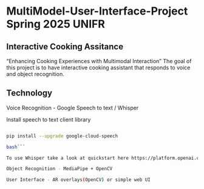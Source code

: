 # MultiModel-User-Interface-Project Spring 2025 UNIFR
##  Interactive Cooking Assitance 
“Enhancing Cooking Experiences with Multimodal Interaction”
The goal of this project is to have interactive cooking assistant that responds to voice and object recognition.
## Technology
Voice Recognition - Google Speech to text / Whisper

Install speech to text client library 

```bash

pip install --upgrade google-cloud-speech

bash```

To use Whisper take a look at quickstart here https://platform.openai.com/docs/guides/speech-to-text

Object Recognition - MediaPipe + OpenCV

User Interface - AR overlays(OpenCV) or simple web UI

